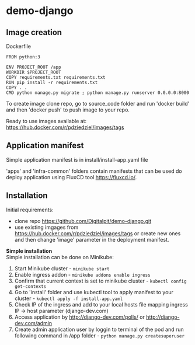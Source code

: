 # demo-django

## Image creation 
Dockerfile
```
FROM python:3

ENV PROJECT_ROOT /app
WORKDIR $PROJECT_ROOT
COPY requirements.txt requirements.txt
RUN pip install -r requirements.txt
COPY . .
CMD python manage.py migrate ; python manage.py runserver 0.0.0.0:8000
```
To create image clone repo, go to source_code folder and run 'docker build' and then 'docker push' to push image to your repo.

Ready to use images available at: https://hub.docker.com/r/pdziedziel/images/tags

## Application manifest

Simple application manifest is in install/install-app.yaml file

'apps' and 'infra-common' folders contain manifests that can be used do deploy application using FluxCD tool https://fluxcd.io/.

## Installation 

Initial requirements: 
  - clone repo https://github.com/Digitalpit/demo-django.git
  - use existing imgages from https://hub.docker.com/r/pdziedziel/images/tags or create new ones and then change 'image' parameter in the deployment manifest.

**Simple installation**  
Simple installation can be done on Minikube:  
  1. Start Minikube cluster - `minikube start`
  2. Enable ingress addon - `minikube addons enable ingress`
  3. Confirm that current context is set to minikube cluster - `kubectl config get-contexts`
  4. Go to 'install' folder and use kubectl tool to apply manifest to your cluster - `kubectl apply -f install-app.yaml`
  5. Check IP of the ingress and add to your local hosts file mapping ingress IP -> host parameter (django-dev.com)
  6. Access application by http://django-dev.com/polls/ or http://django-dev.com/admin
  7. Create admin application user by loggin to terminal of the pod and run following command in /app folder - `python manage.py createsuperuser`

